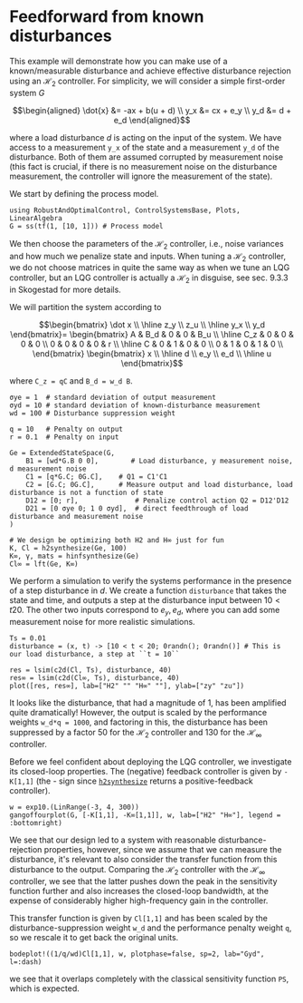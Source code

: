 # Feedforward from known disturbances

This example will demonstrate how you can make use of a known/measurable disturbance and achieve effective disturbance rejection using an $\mathcal{H}_2$ controller. For simplicity, we will consider a simple first-order system $G$

```math
\begin{aligned}
\dot{x} &= -ax + b(u + d) \\
y_x &= cx + e_y \\
y_d &= d + e_d
\end{aligned}
```
where a load disturbance $d$ is acting on the input of the system. We have access to a measurement ``y_x`` of the state and a measurement ``y_d`` of the disturbance. Both of them are assumed corrupted by measurement noise (this fact is crucial, if there is no measurement noise on the disturbance measurement, the controller will ignore the measurement of the state).

We start by defining the process model.

```@example LQG_MEASURABLE_DIST
using RobustAndOptimalControl, ControlSystemsBase, Plots, LinearAlgebra
G = ss(tf(1, [10, 1])) # Process model
```

We then choose the parameters of the $\mathcal{H}_2$ controller, i.e., noise variances and how much we penalize state and inputs. When tuning a $\mathcal{H}_2$ controller, we do not choose matrices in quite the same way as when we tune an LQG controller, but an LQG controller is actually a $\mathcal{H}_2$ in disguise, see sec. 9.3.3 in Skogestad for more details. 

We will partition the system according to
```math
\begin{bmatrix}
\dot x \\ \hline z_y \\ z_u \\ \hline y_x \\ y_d
\end{bmatrix}=
\begin{bmatrix}
A   & B_d & 0 & 0 & B_u \\ \hline
C_z & 0   & 0 & 0 & 0   \\
0   & 0   & 0 & 0 & r   \\ \hline
C   & 0   & 1 & 0 & 0   \\
0   & 1   & 0 & 1 & 0   \\
\end{bmatrix}
\begin{bmatrix}
x \\ \hline d \\ e_y \\ e_d \\ \hline u
\end{bmatrix}
```


where ``C_z = qC`` and ``B_d = w_d B``.

```@example LQG_MEASURABLE_DIST
σye = 1  # standard deviation of output measurement
σyd = 10 # standard deviation of known-disturbance measurement
wd = 100 # Disturbance suppression weight

q = 10   # Penalty on output
r = 0.1  # Penalty on input

Ge = ExtendedStateSpace(G,
    B1 = [wd*G.B 0 0],        # Load disturbance, y measurement noise, d measurement noise
    C1 = [q*G.C; 0G.C],    # Q1 = C1'C1
    C2 = [G.C; 0G.C],      # Measure output and load disturbance, load disturbance is not a function of state
    D12 = [0; r],              # Penalize control action Q2 = D12'D12
    D21 = [0 σye 0; 1 0 σyd],  # direct feedthrough of load disturbance and measurement noise
)

# We design be optimizing both H2 and H∞ just for fun
K, Cl = h2synthesize(Ge, 100)
K∞, γ, mats = hinfsynthesize(Ge)
Cl∞ = lft(Ge, K∞)
```

We perform a simulation to verify the systems performance in the presence of a step disturbance in $d$. We create a function `disturbance` that takes the state and time, and outputs a step at the disturbance input between $10 < t 20$. The other two inputs correspond to $e_y, e_d$, where you can add some measurement noise for more realistic simulations.
```@example LQG_MEASURABLE_DIST
Ts = 0.01
disturbance = (x, t) -> [10 < t < 20; 0randn(); 0randn()] # This is our load disturbance, a step at ``t = 10``

res = lsim(c2d(Cl, Ts), disturbance, 40)
res∞ = lsim(c2d(Cl∞, Ts), disturbance, 40)
plot([res, res∞], lab=["H2" "" "H∞" ""], ylab=["zy" "zu"])
```
It looks like the disturbance, that had a magnitude of 1, has been amplified quite dramatically! However, the output is scaled by the performance weights ``w_d*q = 1000``, and factoring in this, the disturbance has been suppressed by a factor 50 for the $\mathcal{H}_2$ controller and 130 for the $\mathcal{H}_∞$ controller.

Before we feel confident about deploying the LQG controller, we investigate its closed-loop properties. The (negative) feedback controller is given by `-K[1,1]` (the - sign since [`h2synthesize`](@ref) returns a positive-feedback controller).

```@example LQG_MEASURABLE_DIST
w = exp10.(LinRange(-3, 4, 300))
gangoffourplot(G, [-K[1,1], -K∞[1,1]], w, lab=["H2" "H∞"], legend = :bottomright)
```

We see that our design led to a system with reasonable disturbance-rejection properties, however, since we assume that we can measure the disturbance, it's relevant to also consider the transfer function from this disturbance to the output. Comparing the $\mathcal{H}_2$ controller with the $\mathcal{H}_∞$ controller, we see that the latter pushes down the peak in the sensitivity function further and also increases the closed-loop bandwidth, at the expense of considerably higher high-frequency gain in the controller.

This transfer function is given by `Cl[1,1]` and has been scaled by the disturbance-suppression weight ``w_d`` and the performance penalty weight ``q``, so we rescale it to get back the original units.
```@example LQG_MEASURABLE_DIST
bodeplot!((1/q/wd)Cl[1,1], w, plotphase=false, sp=2, lab="Gyd", l=:dash)
```
we see that it overlaps completely with the classical sensitivity function `PS`, which is expected.